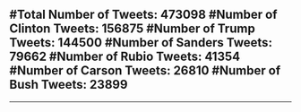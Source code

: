 #Total Number of Tweets: 473098 
#Number of Clinton Tweets: 156875
#Number of Trump Tweets: 144500
#Number of Sanders Tweets: 79662
#Number of Rubio Tweets: 41354
#Number of Carson Tweets: 26810
#Number of Bush Tweets: 23899
---
---
